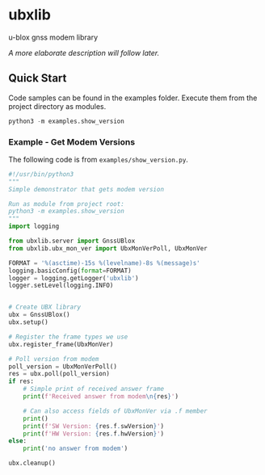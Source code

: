 # ubxlib

u-blox gnss modem library

_A more elaborate description will follow later._


## Quick Start

Code samples can be found in the examples folder. Execute them from
the project directory as modules.

```python
python3 -m examples.show_version
```


### Example - Get Modem Versions

The following code is from `examples/show_version.py`.

```python
#!/usr/bin/python3
"""
Simple demonstrator that gets modem version

Run as module from project root:
python3 -m examples.show_version
"""
import logging

from ubxlib.server import GnssUBlox
from ubxlib.ubx_mon_ver import UbxMonVerPoll, UbxMonVer

FORMAT = '%(asctime)-15s %(levelname)-8s %(message)s'
logging.basicConfig(format=FORMAT)
logger = logging.getLogger('ubxlib')
logger.setLevel(logging.INFO)


# Create UBX library
ubx = GnssUBlox()
ubx.setup()

# Register the frame types we use
ubx.register_frame(UbxMonVer)

# Poll version from modem
poll_version = UbxMonVerPoll()
res = ubx.poll(poll_version)
if res:
    # Simple print of received answer frame
    print(f'Received answer from modem\n{res}')

    # Can also access fields of UbxMonVer via .f member
    print()
    print(f'SW Version: {res.f.swVersion}')
    print(f'HW Version: {res.f.hwVersion}')
else:
    print('no answer from modem')

ubx.cleanup()
```
